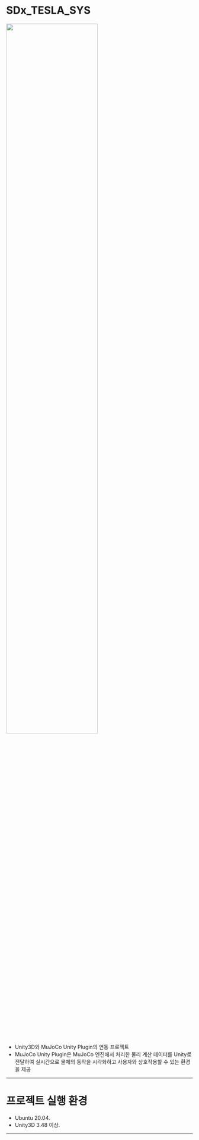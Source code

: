 <div style="text-align: left;">

# SDx_TESLA_SYS
  <img src="https://github.com/user-attachments/assets/5f89dd28-4ecc-4fbb-ae80-249f6d2c2b4f" width="70%" height="70%"/>

- Unity3D와 MuJoCo Unity Plugin의 연동 프로젝트
- MuJoCo Unity Plugin은 MuJoCo 엔진에서 처리한 물리 계산 데이터를 Unity로 전달하여 실시간으로 물체의 동작을 시각화하고 사용자와 상호작용할 수 있는 환경을 제공
---
# 프로젝트 실행 환경
- Ubuntu 20.04.
- Unity3D 3.48 이상.
---
</div>
